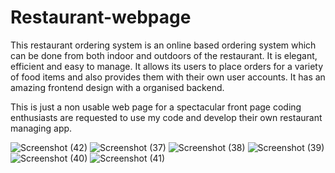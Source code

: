 # Restaurant-webpage

This restaurant ordering system is an online based ordering system which can be done from both indoor
and outdoors of the restaurant. It is elegant, efficient and easy to manage. It allows its users to place orders for a
variety of food items and also provides them with their own user accounts. It has an amazing frontend design
with a organised backend. 

This is just a non usable web page for a spectacular front page coding enthusiasts are requested to use my code and develop their own restaurant managing app.

![Screenshot (42)](https://github.com/codedreaming007/Restaurant-webpage/assets/130501173/e3ed7fd4-42ba-455d-b171-f79e83afc8fa)
![Screenshot (37)](https://github.com/codedreaming007/Restaurant-webpage/assets/130501173/2fc2bd9c-4771-46af-aab0-c73316a7d208)
![Screenshot (38)](https://github.com/codedreaming007/Restaurant-webpage/assets/130501173/5c935a93-9807-4627-957d-2a24b090f353)
![Screenshot (39)](https://github.com/codedreaming007/Restaurant-webpage/assets/130501173/030c35fc-ba10-413c-900b-524efed9e126)
![Screenshot (40)](https://github.com/codedreaming007/Restaurant-webpage/assets/130501173/d16f24b3-50e4-4c47-8f11-8d085f7d3f51)
![Screenshot (41)](https://github.com/codedreaming007/Restaurant-webpage/assets/130501173/226210cf-2c57-4404-ac3c-a465b399c380)
